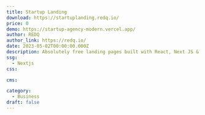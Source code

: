 ```yaml
---
title: Startup Landing
download: https://startuplanding.redq.io/
price: 0
demo: https://startup-agency-modern.vercel.app/
author: REDQ
author_link: https://redq.io/
date: 2023-05-02T00:00:00.000Z
description: Absolutely free landing pages built with React, Next JS & Gatsby JS.
ssg:
  - Nextjs
css:

cms:

category:
  - Business
draft: false
---
```

